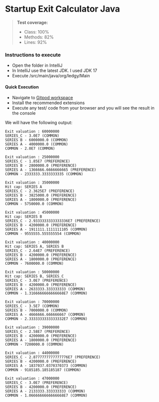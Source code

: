 # Startup Exit Calculator Java

> **Test coverage:**
> * Class: 100%
> * Methods: 82%
> * Lines: 92%


### Instructions to execute
* Open the folder in IntelliJ
* In IntelliJ use the latest JDK. I used JDK 17
* Execute /src/main/java/org/ledgy/Main

#### Quick Execution
* Navigate to [Gitpod workspace](https://anandbhaska-startupexit-qo6tsdrop06.ws-us64.gitpod.io/)
* Install the recommended extensions
* Execute any test/ code from your browser and you will see the result in the console

We will have the following output:
```
Exit valuation : 60000000
SERIES_C - 3.0E7 (COMMON)
SERIES B - 6000000.0 (COMMON)
SERIES A - 4000000.0 (COMMON)
COMMON - 2.0E7 (COMMON)

Exit valuation : 25000000
SERIES_C - 1.85E7 (PREFERENCE)
SERIES B - 2800000.0 (PREFERENCE)
SERIES A - 1366666.6666666665 (PREFERENCE)
COMMON - 2333333.3333333335 (COMMON)

Exit valuation : 35000000
Hit cap: SERIES A
SERIES_C - 2.3625E7 (PREFERENCE)
SERIES B - 3825000.0 (PREFERENCE)
SERIES A - 1800000.0 (PREFERENCE)
COMMON - 5750000.0 (COMMON)

Exit valuation : 45000000
Hit cap: SERIES B
SERIES_C - 2.9333333333333336E7 (PREFERENCE)
SERIES B - 4200000.0 (PREFERENCE)
SERIES A - 1911111.1111111105 (COMMON)
COMMON - 9555555.555555554 (COMMON)

Exit valuation : 40000000
Hit cap: SERIES A, SERIES B
SERIES_C - 2.64E7 (PREFERENCE)
SERIES B - 4200000.0 (PREFERENCE)
SERIES A - 1800000.0 (PREFERENCE)
COMMON - 7600000.0 (COMMON)

Exit valuation : 50000000
Hit cap: SERIES B, SERIES_C
SERIES_C - 3.0E7 (PREFERENCE)
SERIES B - 4200000.0 (PREFERENCE)
SERIES A - 2633333.333333333 (COMMON)
COMMON - 1.3166666666666668E7 (COMMON)

Exit valuation : 70000000
SERIES_C - 3.5E7 (COMMON)
SERIES B - 7000000.0 (COMMON)
SERIES A - 4666666.666666667 (COMMON)
COMMON - 2.3333333333333332E7 (COMMON)

Exit valuation : 39000000
SERIES_C - 2.58E7 (PREFERENCE) 
SERIES B - 4200000.0 (PREFERENCE) 
SERIES A - 1800000.0 (PREFERENCE) 
COMMON - 7200000.0 (COMMON) 

Exit valuation : 44000000
SERIES_C - 2.8777777777777776E7 (PREFERENCE) 
SERIES B - 4200000.0 (PREFERENCE) 
SERIES A - 1837037.0370370373 (COMMON) 
COMMON - 9185185.185185187 (COMMON) 

Exit valuation : 47000000
SERIES_C - 3.0E7 (PREFERENCE) 
SERIES B - 4200000.0 (PREFERENCE) 
SERIES A - 2133333.333333333 (COMMON) 
COMMON - 1.0666666666666668E7 (COMMON) 
```